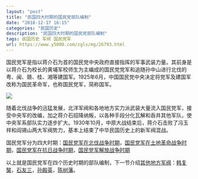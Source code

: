 ```yaml
---
layout: "post"
title: "民国四大时期的国民党部队编制"
date: "2018-12-17 16:15"
categories: "民国历史"
description: "民国四大时期的国民党部队编制"
tags: 民国历史 军阀 国民党军
url: https://www.y5000.com/zgls/mg/26793.html
---
```






国民党军是指以蒋介石为首的国民党中央政府直接指挥的军事武装力量。其前身是以蒋介石为校长的黄埔军校师生为主编成的国民党党军和追随孙中山进行北伐的粤、闽、赣、桂、湘等建国军。1925年6月，中国国民党中央决定将党军及建国军改称为国民革命军，也称国民党军，简称国军。

![](https://img.y5000.com/uploads/allimg/171219/8-1G219160R4G3.jpg)

随着北伐战争的迅猛发展，北洋军阀和各地地方实力派武装大量流入国民党军，接受中央军的改编，加之蒋介石招降纳叛，以各种手段分化瓦解和呑并其他军队，使中央军系部队实力逐步扩大。1930年10月，中原大战结束后，蒋介石击败了冯玉祥和阎锡山两大军阀势力，基本上结束了中华民国历史上的新军阀混战。

国民党军分为四大时期：[国民党军在北伐战争时期](https://www.y5000.com/zgls/mg/26795.html)，[国民党军在土地革命战争时期](https://www.y5000.com/zgls/mg/26796.html)，[国民党军在抗日战争时期](https://www.y5000.com/zgls/mg/26797.html)，[国民党军解放战争时期](https://www.y5000.com/zgls/mg/26798.html)

以上就是国民党军在四个历史时期的部队编制，下一节介绍[其他地方军阀](https://www.y5000.com/zgls/mg/26804.html)：[韩复榘](https://www.y5000.com/zgls/mg/26799.html)，[石友三](https://www.y5000.com/zgls/mg/26801.html)，[孙殿英](https://www.y5000.com/zgls/mg/26802.html)，[陈树藩](https://www.y5000.com/zgls/mg/26803.html)。
